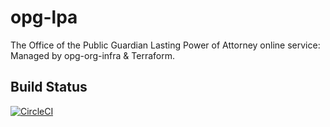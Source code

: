 # opg-lpa
The Office of the Public Guardian Lasting Power of Attorney online service: Managed by opg-org-infra &amp; Terraform.

## Build Status
[![CircleCI](https://circleci.com/gh/ministryofjustice/opg-lpa.svg?style=svg)](https://circleci.com/gh/ministryofjustice/opg-lpa)